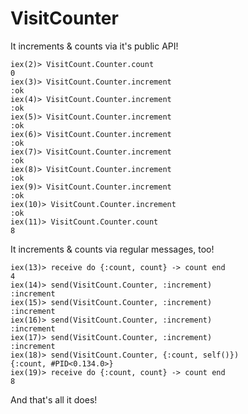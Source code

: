 # VisitCounter

It increments & counts via it's public API!

    iex(2)> VisitCount.Counter.count
    0
    iex(3)> VisitCount.Counter.increment
    :ok
    iex(4)> VisitCount.Counter.increment
    :ok
    iex(5)> VisitCount.Counter.increment
    :ok
    iex(6)> VisitCount.Counter.increment
    :ok
    iex(7)> VisitCount.Counter.increment
    :ok
    iex(8)> VisitCount.Counter.increment
    :ok
    iex(9)> VisitCount.Counter.increment
    :ok
    iex(10)> VisitCount.Counter.increment
    :ok
    iex(11)> VisitCount.Counter.count    
    8

It increments & counts via regular messages, too!

    iex(13)> receive do {:count, count} -> count end
    4
    iex(14)> send(VisitCount.Counter, :increment)      
    :increment
    iex(15)> send(VisitCount.Counter, :increment)
    :increment
    iex(16)> send(VisitCount.Counter, :increment)
    :increment
    iex(17)> send(VisitCount.Counter, :increment)
    :increment
    iex(18)> send(VisitCount.Counter, {:count, self()})
    {:count, #PID<0.134.0>}
    iex(19)> receive do {:count, count} -> count end   
    8

And that's all it does!
